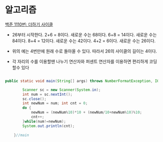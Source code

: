# 알고리즘

[백준 1110번: 더하기 사이클](https://www.acmicpc.net/problem/1110)

- 26부터 시작한다. 2+6 = 8이다. 새로운 수는 68이다. 6+8 = 14이다. 새로운 수는 84이다. 
                8+4 = 12이다. 새로운 수는 42이다. 4+2 = 6이다. 새로운 수는 26이다.

- 위의 예는 4번만에 원래 수로 돌아올 수 있다. 따라서 26의 사이클의 길이는 4이다.


- 각 자리의 수를 이용할땐 나누기 연산자와 퍼센트 연산자를 이용하면 편리하게 코딩할수 있다

```java

public static void main(String[] args) throws NumberFormatException, IOException {

		Scanner sc = new Scanner(System.in);
		int num = sc.nextInt();
		sc.close();
		int newNum = num; int cnt = 0;
		do {
			newNum = (newNum%10)*10 + (newNum/10+newNum%10)%10; 
			cnt++;
		}while(num!=newNum);
		System.out.println(cnt);
		
	}//main

```
